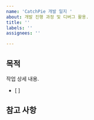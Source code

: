 ```yaml
---
name: 'CatchPie 개발 일지 '
about: 개발 진행 과정 및 디버그 활용.
title: ''
labels: ''
assignees: ''

---
```


## 목적
> 
작업 상세 내용.
- [ ] 

## 참고 사항